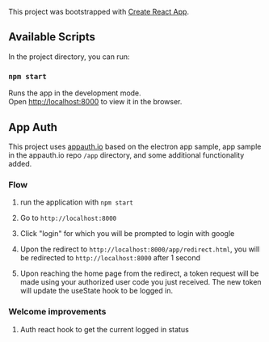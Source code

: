 This project was bootstrapped with [Create React App](https://github.com/facebook/create-react-app).

## Available Scripts

In the project directory, you can run:

### `npm start`

Runs the app in the development mode.<br />
Open [http://localhost:8000](http://localhost:8000) to view it in the browser.

## App Auth

This project uses [appauth.io](https://appauth.io) based on the electron app sample, app sample in the appauth.io repo `/app` directory, and some additional functionality added.

### Flow

1. run the application with `npm start`

2. Go to `http://localhost:8000`

3. Click "login" for which you will be prompted to login with google

4. Upon the redirect to `http://localhost:8000/app/redirect.html`, you will be redirected to `http://localhost:8000` after 1 second

5. Upon reaching the home page from the redirect, a token request will be made using your authorized user code you just received. The new token will update the useState hook to be logged in.

### Welcome improvements

1. Auth react hook to get the current logged in status
